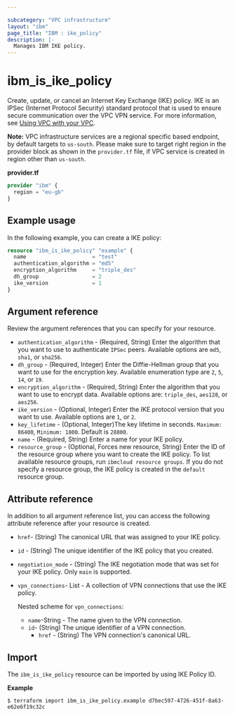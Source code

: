 ```yaml
---

subcategory: "VPC infrastructure"
layout: "ibm"
page_title: "IBM : ike_policy"
description: |-
  Manages IBM IKE policy.
---
```


# ibm_is_ike_policy
Create, update, or cancel an Internet Key Exchange (IKE) policy. IKE is an IPSec (Internet Protocol Security) standard protocol that is used to ensure secure communication over the VPC VPN service. For more information, see [Using VPC with your VPC](https://cloud.ibm.com/docs/vpc-on-classic-network?topic=vpc-on-classic-networkusing-vpn-with-your-vpc).

**Note:** 
VPC infrastructure services are a regional specific based endpoint, by default targets to `us-south`. Please make sure to target right region in the provider block as shown in the `provider.tf` file, if VPC service is created in region other than `us-south`.

**provider.tf**

```terraform
provider "ibm" {
  region = "eu-gb"
}
```

## Example usage

In the following example, you can create a IKE policy:

```terraform
resource "ibm_is_ike_policy" "example" {
  name                     = "test"
  authentication_algorithm = "md5"
  encryption_algorithm     = "triple_des"
  dh_group                 = 2
  ike_version              = 1
}

```


## Argument reference
Review the argument references that you can specify for your resource. 

- `authentication_algorithm` - (Required, String) Enter the algorithm that you want to use to authenticate `IPSec` peers. Available options are `md5`, `sha1`, or `sha256`.
- `dh_group`  - (Required, Integer) Enter the Diffie-Hellman group that you want to use for the encryption key. Available enumeration type are `2`, `5`, `14`, or `19`.
- `encryption_algorithm` - (Required, String) Enter the algorithm that you want to use to encrypt data. Available options are: `triple_des`, `aes128`, or `aes256`.
- `ike_version`  - (Optional, Integer) Enter the IKE protocol version that you want to use. Available options are `1`, or `2`.
- `key_lifetime`  - (Optional, Integer)The key lifetime in seconds. `Maximum: 86400`, `Minimum: 1800`. Default is `28800`. 
- `name` - (Required, String) Enter a name for your IKE policy.
- `resource_group` - (Optional, Forces new resource, String) Enter the ID of the resource group where you want to create the IKE policy. To list available resource groups, run `ibmcloud resource groups`. If you do not specify a resource group, the IKE policy is created in the `default` resource group.

## Attribute reference
In addition to all argument reference list, you can access the following attribute reference after your resource is created.

- `href`-  (String) The canonical URL that was assigned to your IKE policy. 
- `id` - (String) The unique identifier of the IKE policy that you created.
- `negotiation_mode` - (String) The IKE negotiation mode that was set for your IKE policy. Only `main` is supported. 
- `vpn_connections`- List - A collection of VPN connections that use the IKE policy.

  Nested scheme for `vpn_connections`:
  - `name`-String - The name given to the VPN connection.
  - `id`-  (String) The unique identifier of a VPN connection.
	- `href` - (String) The VPN connection's canonical URL.

## Import
The `ibm_is_ike_policy` resource can be imported by using IKE Policy ID.

**Example**

```
$ terraform import ibm_is_ike_policy.example d7bec597-4726-451f-8a63-e62e6f19c32c
```

